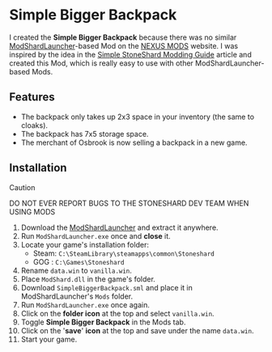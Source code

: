 # Simple Bigger Backpack

I created the **Simple Bigger Backpack** because there was no similar [ModShardLauncher](https://github.com/ModShardTeam/ModShardLauncher)-based Mod on the [NEXUS MODS](https://www.nexusmods.com/stoneshard) website. I was inspired by the idea in the [Simple StoneShard Modding Guide](https://docs.google.com/document/d/1X_kpp-MW0WHNGEtKZJ71__aZ9S8Bq9mo1CY_nF42aVU/edit#) article and created this Mod, which is really easy to use with other ModShardLauncher-based Mods.

## Features

- The backpack only takes up 2x3 space in your inventory (the same to cloaks).
- The backpack has 7x5 storage space.
- The merchant of Osbrook is now selling a backpack in a new game.

## Installation

> [!CAUTION]
> DO NOT EVER REPORT BUGS TO THE STONESHARD DEV TEAM WHEN USING MODS

1. Download the [ModShardLauncher](https://github.com/ModShardTeam/ModShardLauncher/releases) and extract it anywhere.
2. Run `ModShardLauncher.exe` once and **close** it.
3. Locate your game's installation folder:
    - Steam: `C:\SteamLibrary\steamapps\common\Stoneshard`
    - GOG : `C:\Games\Stoneshard`
4. Rename `data.win` to `vanilla.win`.
5. Place `ModShard.dll` in the game's folder.
6. Download `SimpleBiggerBackpack.sml` and place it in ModShardLauncher's `Mods`  folder.
7. Run `ModShardLauncher.exe` once again.
8. Click on the **folder icon** at the top and select `vanilla.win`.
9. Toggle **Simple Bigger Backpack** in the Mods tab.
10. Click on the '**save**' **icon** at the top and save under the name `data.win`.
11. Start your game.